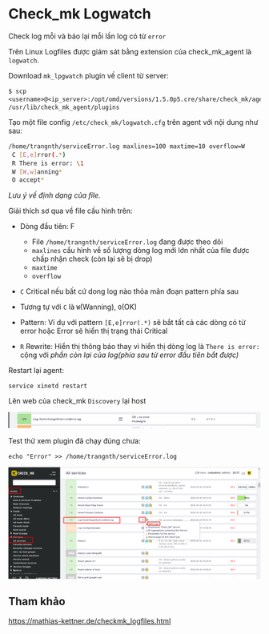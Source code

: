 # Check_mk Logwatch

Check log mỗi và báo lại mỗi lần log có từ `error`

Trên Linux Logfiles được giám sát bằng extension của check_mk_agent là `logwatch`.

Download `mk_lpgwatch` plugin về client từ server:

	$ scp <username>@<ip_server>:/opt/omd/versions/1.5.0p5.cre/share/check_mk/agents/plugins/mk_logwatch /usr/lib/check_mk_agent/plugins

Tạo một file config `/etc/check_mk/logwatch.cfg` trên agent với nội dung như sau:

```sh
/home/trangnth/serviceError.log maxlines=100 maxtime=10 overflow=W
 C [E,e]rror(.*)
 R There is error: \1
 W [W,w]anning*
 O accept*
```

*Lưu ý về định dạng của file.*

Giải thích sơ qua về file cấu hình trên:

* Dòng đầu tiên: F
	* File `/home/trangnth/serviceError.log`  đang được theo dõi
	* `maxlines` cấu hình về số lượng dòng log mới lớn nhất của file được chấp nhận check (còn lại sẽ bị drop) 
	* `maxtime`
	* `overflow`

* `C` Critical nếu bất cứ dong log nào thỏa mãn đoạn pattern phía sau
* Tương tự với `C` là `W`(Wanning), `O`(OK)
* Pattern: Ví dụ với pattern `[E,e]rror(.*)` sẽ bắt tất cả các dòng có từ error hoặc Error sẽ hiển thị trạng thái Critical
* `R` Rewrite: Hiển thị thông báo thay vì hiển thị dòng log là `There is error: ` cộng với *phần còn lại của log(phía sau từ error đầu tiên bắt được)*

Restart lại agent:

	service xinetd restart

Lên web của check_mk `Discovery` lại host

<img src="img/23.png">

Test thử xem plugin đã chạy đúng chưa:

	echo "Error" >> /home/trangnth/serviceError.log

<img src="img/24.png">


## Tham khảo

https://mathias-kettner.de/checkmk_logfiles.html